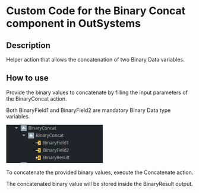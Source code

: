 # Custom Code for the Binary Concat component in OutSystems

## Description

Helper action that allows the concatenation of two Binary Data variables.

## How to use

Provide the binary values to concatenate by filling the input parameters of the BinaryConcat action.

Both BinaryField1 and BinaryField2 are mandatory Binary Data type variables.

![](./resources/BInaryConcat.png)

To concatenate the provided binary values, execute the Concatenate action.

The concatenated binary value will be stored inside the BinaryResult output.
